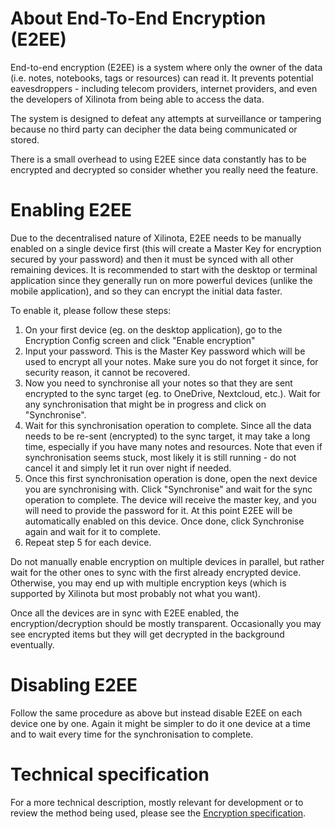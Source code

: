 # About End-To-End Encryption (E2EE)

End-to-end encryption (E2EE) is a system where only the owner of the data (i.e. notes, notebooks, tags or resources) can read it. It prevents potential eavesdroppers - including telecom providers, internet providers, and even the developers of Xilinota from being able to access the data.

The system is designed to defeat any attempts at surveillance or tampering because no third party can decipher the data being communicated or stored.

There is a small overhead to using E2EE since data constantly has to be encrypted and decrypted so consider whether you really need the feature.

# Enabling E2EE

Due to the decentralised nature of Xilinota, E2EE needs to be manually enabled on a single device first (this will create a Master Key for encryption secured by your password) and then it must be synced with all other remaining devices. It is recommended to start with the desktop or terminal application since they generally run on more powerful devices (unlike the mobile application), and so they can encrypt the initial data faster.

To enable it, please follow these steps:

1. On your first device (eg. on the desktop application), go to the Encryption Config screen and click "Enable encryption"
2. Input your password. This is the Master Key password which will be used to encrypt all your notes. Make sure you do not forget it since, for security reason, it cannot be recovered.
3. Now you need to synchronise all your notes so that they are sent encrypted to the sync target (eg. to OneDrive, Nextcloud, etc.). Wait for any synchronisation that might be in progress and click on "Synchronise".
4. Wait for this synchronisation operation to complete. Since all the data needs to be re-sent (encrypted) to the sync target, it may take a long time, especially if you have many notes and resources. Note that even if synchronisation seems stuck, most likely it is still running - do not cancel it and simply let it run over night if needed.
5. Once this first synchronisation operation is done, open the next device you are synchronising with. Click "Synchronise" and wait for the sync operation to complete. The device will receive the master key, and you will need to provide the password for it. At this point E2EE will be automatically enabled on this device. Once done, click Synchronise again and wait for it to complete.
6. Repeat step 5 for each device.

Do not manually enable encryption on multiple devices in parallel, but rather wait for the other ones to sync with the first already encrypted device. Otherwise, you may end up with multiple encryption keys (which is supported by Xilinota but most probably not what you want).

Once all the devices are in sync with E2EE enabled, the encryption/decryption should be mostly transparent. Occasionally you may see encrypted items but they will get decrypted in the background eventually.

# Disabling E2EE

Follow the same procedure as above but instead disable E2EE on each device one by one. Again it might be simpler to do it one device at a time and to wait every time for the synchronisation to complete.

# Technical specification

For a more technical description, mostly relevant for development or to review the method being used, please see the [Encryption specification](https://github.com/XilinJia/Xilinota/blob/main/readme/spec/e2ee.md).
